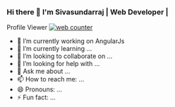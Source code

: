 ### Hi there 👋 I'm Sivasundarraj | Web Developer | 

Profile Viewer <a href="https://www.freecounterstat.com" title="web counter"><img src="https://counter6.optistats.ovh/private/freecounterstat.php?c=6dwl73ur1y4nku15grnr2sdzjysnara2" border="0" title="web counter" alt="web counter"></a>

- 🔭 I’m currently working on AngularJs
- 🌱 I’m currently learning ...
- 👯 I’m looking to collaborate on ...
- 🤔 I’m looking for help with ...
- 💬 Ask me about ...
- 📫 How to reach me: ...
- 😄 Pronouns: ...
- ⚡ Fun fact: ...

